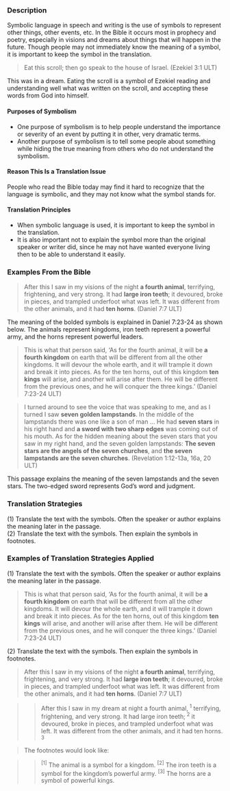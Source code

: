 ### Description

Symbolic language in speech and writing is the use of symbols to represent other things, other events, etc. In the Bible it occurs most in prophecy and poetry, especially in visions and dreams about things that will happen in the future. Though people may not immediately know the meaning of a symbol, it is important to keep the symbol in the translation.

> Eat this scroll; then go speak to the house of Israel. (Ezekiel 3:1 ULT)

This was in a dream. Eating the scroll is a symbol of Ezekiel reading and understanding well what was written on the scroll, and accepting these words from God into himself.

#### Purposes of Symbolism

- One purpose of symbolism is to help people understand the importance or severity of an event by putting it in other, very dramatic terms.
- Another purpose of symbolism is to tell some people about something while hiding the true meaning from others who do not understand the symbolism.

#### Reason This Is a Translation Issue

People who read the Bible today may find it hard to recognize that the language is symbolic, and they may not know what the symbol stands for.

#### Translation Principles

- When symbolic language is used, it is important to keep the symbol in the translation.
- It is also important not to explain the symbol more than the original speaker or writer did, since he may not have wanted everyone living then to be able to understand it easily.

### Examples From the Bible

> After this I saw in my visions of the night **a fourth animal**, terrifying, frightening, and very strong. It had **large iron teeth**; it devoured, broke in pieces, and trampled underfoot what was left. It was different from the other animals, and it had **ten horns**. (Daniel 7:7 ULT)

The meaning of the bolded symbols is explained in Daniel 7:23-24 as shown below. The animals represent kingdoms, iron teeth represent a powerful army, and the horns represent powerful leaders.

> This is what that person said, ‘As for the fourth animal, it will be **a fourth kingdom** on earth that will be different from all the other kingdoms. It will devour the whole earth, and it will trample it down and break it into pieces. As for the ten horns, out of this kingdom **ten kings** will arise, and another will arise after them. He will be different from the previous ones, and he will conquer the three kings.’ (Daniel 7:23-24 ULT)

> I turned around to see the voice that was speaking to me, and as I turned I saw **seven golden lampstands**. In the middle of the lampstands there was one like a son of man … He had **seven stars** in his right hand and **a sword with two sharp edges** was coming out of his mouth. As for the hidden meaning about the seven stars that you saw in my right hand, and the seven golden lampstands: **The seven stars are the angels of the seven churches**, and **the seven lampstands are the seven churches**. (Revelation 1:12-13a, 16a, 20 ULT)
>
>

This passage explains the meaning of the seven lampstands and the seven stars. The two-edged sword represents God’s word and judgment.

### Translation Strategies

(1) Translate the text with the symbols. Often the speaker or author explains the meaning later in the passage.<br>
(2) Translate the text with the symbols. Then explain the symbols in footnotes.

### Examples of Translation Strategies Applied

(1) Translate the text with the symbols. Often the speaker or author explains the meaning later in the passage.

> This is what that person said, ‘As for the fourth animal, it will be **a fourth kingdom** on earth that will be different from all the other kingdoms. It will devour the whole earth, and it will trample it down and break it into pieces. As for the ten horns, out of this kingdom **ten kings** will arise, and another will arise after them. He will be different from the previous ones, and he will conquer the three kings.’ (Daniel 7:23-24 ULT)

(2) Translate the text with the symbols. Then explain the symbols in footnotes.

> After this I saw in my visions of the night **a fourth animal**, terrifying, frightening, and very strong. It had **large iron teeth**; it devoured, broke in pieces, and trampled underfoot what was left. It was different from the other animals, and it had **ten horns**. (Daniel 7:7 ULT)

> > After this I saw in my dream at night a fourth animal,<sup> 1</sup> terrifying, frightening, and very strong. It had large iron teeth;<sup> 2</sup> it devoured, broke in pieces, and trampled underfoot what was left. It was different from the other animals, and it had ten horns.<sup> 3</sup>

> The footnotes would look like:

> > <sup> [1]</sup> The animal is a symbol for a kingdom.
> > <sup> [2]</sup> The iron teeth is a symbol for the kingdom’s powerful army.
> > <sup> [3]</sup> The horns are a symbol of powerful kings.
